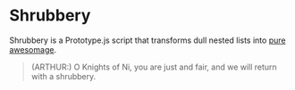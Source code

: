 # Shrubbery

Shrubbery is a Prototype.js script that transforms dull nested lists into [pure
awesomage](http://mislav.caboo.se/static/shrubbery/sample/).

> (ARTHUR:) O Knights of Ni, you are just and fair, and we will return with a
> shrubbery.

